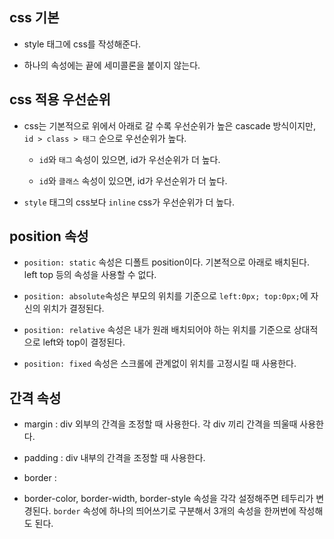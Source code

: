 

## css 기본
- style 태그에 css를 작성해준다. 

- 하나의 속성에는 끝에 세미콜론을 붙이지 않는다.

## css 적용 우선순위

- css는 기본적으로 위에서 아래로 갈 수록 우선순위가 높은 cascade 방식이지만, `id > class > 태그` 순으로 우선순위가 높다.

  - `id`와 `태그` 속성이 있으면, id가 우선순위가 더 높다.

  - `id`와 `클래스` 속성이 있으면, id가 우선순위가 더 높다.

- `style` 태그의 css보다 `inline` css가 우선순위가 더 높다. 


## position 속성

- `position: static` 속성은 디폴트 position이다. 기본적으로 아래로 배치된다. left top 등의 속성을 사용할 수 없다.

- `position: absolute`속성은 부모의 위치를 기준으로 `left:0px; top:0px;`에 자신의 위치가 결정된다. 

- `position: relative` 속성은 내가 원래 배치되어야 하는 위치를 기준으로 상대적으로 left와 top이 결정된다. 

- `position: fixed` 속성은 스크롤에 관계없이 위치를 고정시킬 때 사용한다.

## 간격 속성

- margin : div 외부의 간격을 조정할 때 사용한다. 각 div 끼리 간격을 띄울때 사용한다. 

- padding : div 내부의 간격을 조정할 때 사용한다. 

- border : 
- border-color, border-width,	border-style 속성을 각각 설정해주면 테두리가 변경된다. `border` 속성에 하나의 띄어쓰기로 구분해서 3개의 속성을 한꺼번에 작성해도 된다.
